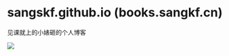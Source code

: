 # sangskf.github.io (books.sangkf.cn)

见课就上的小婊砸的个人博客


![](http://image.sangkf.cn/15509759882606.jpg)
